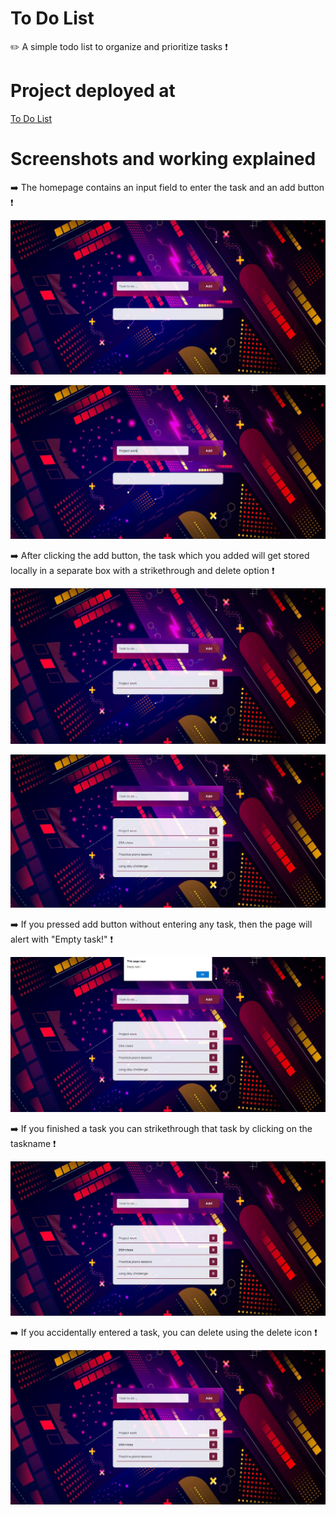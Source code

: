 # To Do List
✏️ A simple todo list to organize and prioritize tasks ❗
 
 # Project deployed at

<a href="https://mithesh14.github.io/to-do-list/">To Do List</a>

# Screenshots and working explained

➡️ The homepage contains an input field to enter the task and an add button ❗

![screenshots](https://github.com/Mithesh14/to-do-list/blob/main/images/image1.jpg)

![screenshots](https://github.com/Mithesh14/to-do-list/blob/main/images/image2.jpg)

➡️ After clicking the add button, the task which you added will get stored locally in a separate box with a strikethrough and delete option ❗
 
![screenshots](https://github.com/Mithesh14/to-do-list/blob/main/images/image3.jpg)

![screenshots](https://github.com/Mithesh14/to-do-list/blob/main/images/image4.jpg)

➡️ If you pressed add button without entering any task, then the page will alert with "Empty task!" ❗

![screenshots](https://github.com/Mithesh14/to-do-list/blob/main/images/image5.jpg)

➡️ If you finished a task you can strikethrough that task by clicking on the taskname ❗

![screenshots](https://github.com/Mithesh14/to-do-list/blob/main/images/image6.jpg)

➡️ If you accidentally entered a task, you can delete using the delete icon ❗

![screenshots](https://github.com/Mithesh14/to-do-list/blob/main/images/image7.jpg)

